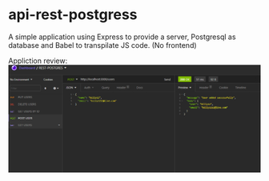 # api-rest-postgress
A simple application using Express to provide a server, Postgresql as database and Babel to transpilate JS code. (No frontend)

Appliction review:
![javaScript-postgres](https://github.com/BillyVector117/api-rest-postgress/blob/main/src/Screenshot_3.png)
